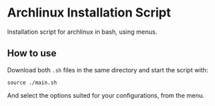 # Archlinux Installation Script
Installation script for archlinux in bash, using menus.

## How to use
Download both `.sh` files in the same directory and start the script with:
```
source ./main.sh
```
And select the options suited for your configurations, from the menu.

